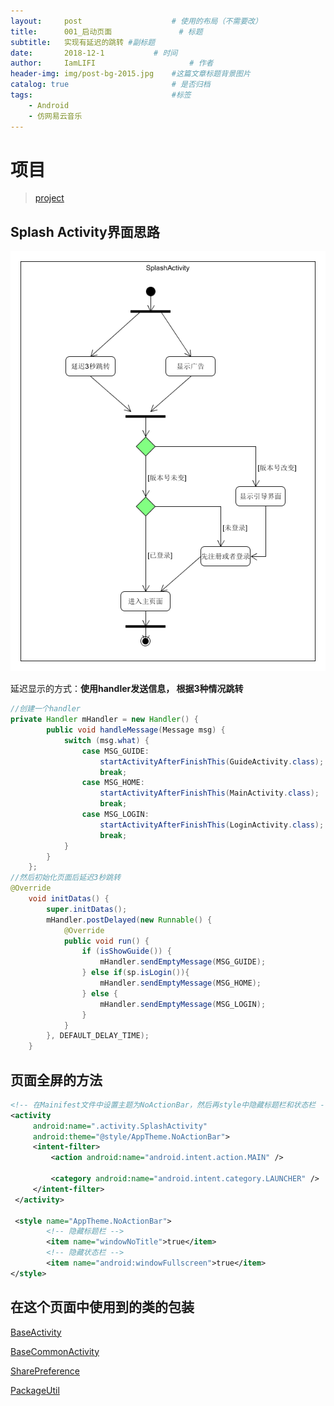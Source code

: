 ```yaml
---
layout:     post                    # 使用的布局（不需要改）
title:      001_启动页面               # 标题
subtitle:   实现有延迟的跳转 #副标题
date:       2018-12-1           # 时间
author:     IamLIFI                     # 作者
header-img: img/post-bg-2015.jpg    #这篇文章标题背景图片
catalog: true                       # 是否归档
tags:                               #标签
    - Android
    - 仿网易云音乐
---
```


# 项目
>[project](https://github.com/IamLIFI/android/tree/master/RewriteMusic)

## Splash Activity界面思路

![pic1](https://github.com/IamLIFI/IamLIFI.github.io/blob/master/img/1.png?raw=true)

延迟显示的方式：**使用handler发送信息， 根据3种情况跳转**
```java
//创建一个handler
private Handler mHandler = new Handler() {
        public void handleMessage(Message msg) {
            switch (msg.what) {
                case MSG_GUIDE:
                    startActivityAfterFinishThis(GuideActivity.class);
                    break;
                case MSG_HOME:
                    startActivityAfterFinishThis(MainActivity.class);
                    break;
                case MSG_LOGIN:
                    startActivityAfterFinishThis(LoginActivity.class);
                    break;
            }
        }
    };
//然后初始化页面后延迟3秒跳转
@Override
    void initDatas() {
        super.initDatas();
        mHandler.postDelayed(new Runnable() {
            @Override
            public void run() {
                if (isShowGuide()) {
                    mHandler.sendEmptyMessage(MSG_GUIDE);
                } else if(sp.isLogin()){
                    mHandler.sendEmptyMessage(MSG_HOME);
                } else {
                    mHandler.sendEmptyMessage(MSG_LOGIN);
                }
            }
        }, DEFAULT_DELAY_TIME);
    }

```

## 页面全屏的方法
```xml
<!-- 在Mainifest文件中设置主题为NoActionBar，然后再style中隐藏标题栏和状态栏 -->
<activity
     android:name=".activity.SplashActivity"
     android:theme="@style/AppTheme.NoActionBar">
     <intent-filter>
         <action android:name="android.intent.action.MAIN" />

         <category android:name="android.intent.category.LAUNCHER" />
     </intent-filter>
 </activity>

 <style name="AppTheme.NoActionBar">
        <!-- 隐藏标题栏 -->
        <item name="windowNoTitle">true</item>
        <!-- 隐藏状态栏 -->
        <item name="android:windowFullscreen">true</item>
</style>
```

## 在这个页面中使用到的类的包装
[BaseActivity](https://iamlifi.github.io/2018/12/01/BaseActivity/)

[BaseCommonActivity](https://baidu.com)

[SharePreference](https://baidu.com)

[PackageUtil](https://baidu.com)
